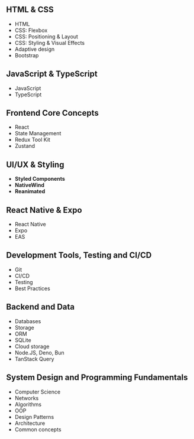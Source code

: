 ## HTML & CSS
- HTML
- CSS: Flexbox
- CSS: Positioning & Layout
- CSS: Styling & Visual Effects
- Adaptive design
- Bootstrap
## JavaScript & TypeScript
- JavaScript
- TypeScript
## Frontend Core Concepts
- React
- State Management
- Redux Tool Kit
- Zustand
## UI/UX & Styling
- **Styled Components**
- **NativeWind**
- **Reanimated**
## React Native & Expo
- React Native
- Expo
- EAS
## Development Tools, Testing and CI/CD
- Git
- CI/CD 
- Testing
- Best Practices
## Backend and Data
- Databases
- Storage
- ORM
- SQLite
- Cloud storage
- Node.JS, Deno, Bun
- TanStack Query

## System Design and Programming Fundamentals
- Computer Science
- Networks
- Algorithms
- OOP
- Design Patterns
- Architecture
- Common concepts
